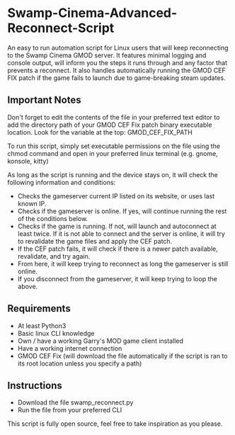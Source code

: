 # Swamp-Cinema-Advanced-Reconnect-Script
An easy to run automation script for Linux users that will keep reconnecting to the Swamp Cinema GMOD server.
It features minimal logging and console output, will inform you the steps it runs through and any factor that prevents a reconnect.
It also handles automatically running the GMOD CEF FIX patch if the game fails to launch due to game-breaking steam updates.

## Important Notes
Don't forget to edit the contents of the file in your preferred text editor to add the directory path of your GMOD CEF Fix patch binary executable location.
Look for the variable at the top: GMOD_CEF_FIX_PATH

To run this script, simply set executable permissions on the file using the chmod command and open in your preferred linux terminal (e.g. gnome, konsole, kitty)

As long as the script is running and the device stays on, it will check the following information and conditions:

- Checks the gameserver current IP listed on its website, or uses last known IP.
- Checks if the gameserver is online. If yes, will continue running the rest of the conditions below.
- Checks if the game is running. If not, will launch and autoconnect at least twice. If it is not able to connect and the server is online, it will try to revalidate the game files and apply the CEF patch.
- If the CEF patch fails, it will check if there is a newer patch available, revalidate, and try again.
- From here, it will keep trying to reconnect as long the gameserver is still online.
- If you disconnect from the gameserver, it will keep trying to loop the above.

## Requirements
- At least Python3
- Basic linux CLI knowledge
- Own / have a working Garry's MOD game client installed
- Have a working internet connection
- GMOD CEF Fix (will download the file automatically if the script is ran to its root location unless you specify a path)

## Instructions
- Download the file swamp_reconnect.py
- Run the file from your preferred CLI


This script is fully open source, feel free to take inspiration as you please.
